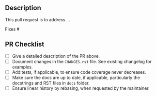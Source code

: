 ## Description

<!-- Provide a general description of what your pull request does.
Complete the following sentence and add relevant details as you see fit.
In addition please ensure that the pull request title is descriptive
and allows maintainers to infer the applicable subpackage(s). -->

This pull request is to address ...

<!-- If the pull request closes any open issues you can add this.
If you replace <Issue Number> with a number, GitHub will automatically link it.
If this pull request is unrelated to any issues, please remove
the following line. -->

Fixes #<Issue Number>

## PR Checklist

- [ ] Give a detailed description of the PR above.
- [ ] Document changes in the `CHANGES.rst` file. See existing changelog for examples.
- [ ] Add tests, if applicable, to ensure code coverage never decreases.
- [ ] Make sure the docs are up to date, if applicable, particularly the docstrings and RST files in `docs` folder.
- [ ] Ensure linear history by rebasing, when requested by the maintainer.
